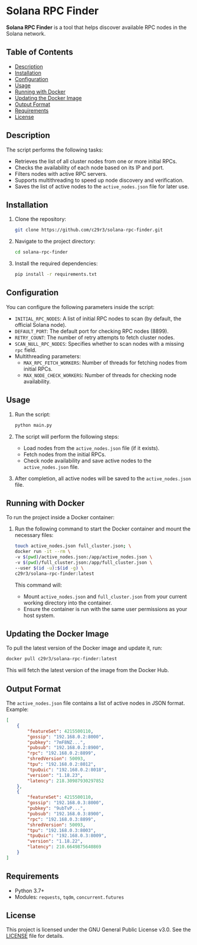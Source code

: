 # Solana RPC Finder

**Solana RPC Finder** is a tool that helps discover available RPC nodes in the Solana network.

## Table of Contents
- [Description](#description)
- [Installation](#installation)
- [Configuration](#configuration)
- [Usage](#usage)
- [Running with Docker](#running-with-docker)
- [Updating the Docker Image](#updating-the-docker-image)
- [Output Format](#output-format)
- [Requirements](#requirements)
- [License](#license)

## Description

The script performs the following tasks:
- Retrieves the list of all cluster nodes from one or more initial RPCs.
- Checks the availability of each node based on its IP and port.
- Filters nodes with active RPC servers.
- Supports multithreading to speed up node discovery and verification.
- Saves the list of active nodes to the `active_nodes.json` file for later use.

## Installation

1. Clone the repository:
   ```bash
   git clone https://github.com/c29r3/solana-rpc-finder.git
   ```

2. Navigate to the project directory:
   ```bash
   cd solana-rpc-finder
   ```

3. Install the required dependencies:
   ```bash
   pip install -r requirements.txt
   ```

## Configuration

You can configure the following parameters inside the script:

- `INITIAL_RPC_NODES`: A list of initial RPC nodes to scan (by default, the official Solana node).
- `DEFAULT_PORT`: The default port for checking RPC nodes (8899).
- `RETRY_COUNT`: The number of retry attempts to fetch cluster nodes.
- `SCAN_NULL_RPC_NODES`: Specifies whether to scan nodes with a missing `rpc` field.
- Multithreading parameters:
  - `MAX_RPC_FETCH_WORKERS`: Number of threads for fetching nodes from initial RPCs.
  - `MAX_NODE_CHECK_WORKERS`: Number of threads for checking node availability.

## Usage

1. Run the script:

   ```bash
   python main.py
   ```

2. The script will perform the following steps:
   - Load nodes from the `active_nodes.json` file (if it exists).
   - Fetch nodes from the initial RPCs.
   - Check node availability and save active nodes to the `active_nodes.json` file.

3. After completion, all active nodes will be saved to the `active_nodes.json` file.

## Running with Docker

To run the project inside a Docker container:

1. Run the following command to start the Docker container and mount the necessary files:

   ```bash
   touch active_nodes.json full_cluster.json; \
   docker run -it --rm \
   -v $(pwd)/active_nodes.json:/app/active_nodes.json \
   -v $(pwd)/full_cluster.json:/app/full_cluster.json \
   --user $(id -u):$(id -g) \
   c29r3/solana-rpc-finder:latest
   ```

   This command will:
   - Mount `active_nodes.json` and `full_cluster.json` from your current working directory into the container.
   - Ensure the container is run with the same user permissions as your host system.

## Updating the Docker Image

To pull the latest version of the Docker image and update it, run:

```bash
docker pull c29r3/solana-rpc-finder:latest
```

This will fetch the latest version of the image from the Docker Hub.

## Output Format

The `active_nodes.json` file contains a list of active nodes in JSON format. Example:

```json
[
    {
        "featureSet": 4215500110,
        "gossip": "192.168.0.2:8000",
        "pubkey": "7mF8NZ...",
        "pubsub": "192.168.0.2:8900",
        "rpc": "192.168.0.2:8899",
        "shredVersion": 50093,
        "tpu": "192.168.0.2:8012",
        "tpuQuic": "192.168.0.2:8018",
        "version": "1.18.23",
        "latency": 218.30987930297852
    },
    {
        "featureSet": 4215500110,
        "gossip": "192.168.0.3:8000",
        "pubkey": "9ubTvP...",
        "pubsub": "192.168.0.3:8900",
        "rpc": "192.168.0.3:8899",
        "shredVersion": 50093,
        "tpu": "192.168.0.3:8003",
        "tpuQuic": "192.168.0.3:8009",
        "version": "1.18.22",
        "latency": 210.6649875640869
    }
]
```

## Requirements

- Python 3.7+
- Modules: `requests`, `tqdm`, `concurrent.futures`

## License

This project is licensed under the GNU General Public License v3.0. See the [LICENSE](LICENSE) file for details.
